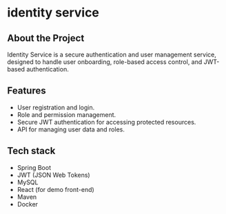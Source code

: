 # identity service

## About the Project

Identity Service is a secure authentication and user management service, designed to handle user onboarding, role-based access control, and JWT-based authentication.
## Features

- User registration and login.
- Role and permission management.
- Secure JWT authentication for accessing protected resources.
- API for managing user data and roles.

## Tech stack
- Spring Boot
- JWT (JSON Web Tokens)
- MySQL
- React (for demo front-end)
- Maven
- Docker
